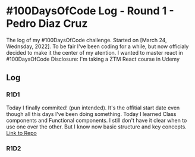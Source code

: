 # #100DaysOfCode Log - Round 1 - Pedro Diaz Cruz

The log of my #100DaysOfCode challenge. Started on [March 24, Wednsday, 2022].
To be fair I've been coding for a while, but now officialy decided to make it the center of my atention. I wanted to master react in #100DaysOfCode
Disclosure: I'm taking a ZTM React course in Udemy

## Log
 
### R1D1 
Today I finally commited! (pun intended). It's the offitial start date even though all this days I've been doing something. 
Today I learned Class components and Functional components. I still don't have it clear when to use one over the other. But I know now basic structure and key concepts. 
[Link to Repo](https://github.com/PeterDevLATAM/ZTM_React-Basis)

### R1D2
